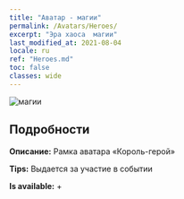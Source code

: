 ```yaml
---
title: "Аватар - магии"
permalink: /Avatars/Heroes/
excerpt: "Эра хаоса  магии"
last_modified_at: 2021-08-04
locale: ru
ref: "Heroes.md"
toc: false
classes: wide
---
```

 ![магии](/images/a/avatarFrame_49.png)

## Подробности

 **Описание:** Рамка аватара «Король-герой» 

 **Tips:** Выдается за участие в событии 

 **Is available:**  + 

